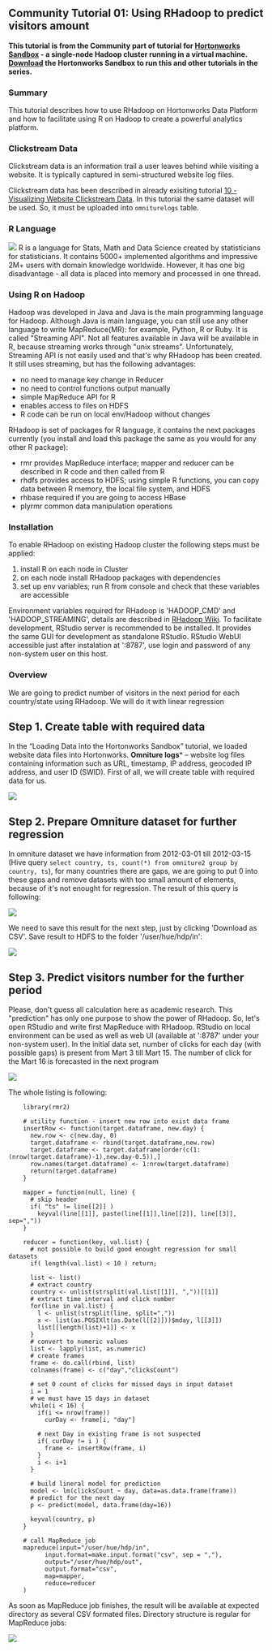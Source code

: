 ## Community Tutorial 01: Using RHadoop to predict visitors amount

**This tutorial is from the Community part of tutorial for [Hortonworks Sandbox](http://hortonworks.com/products/sandbox) - a single-node Hadoop cluster running in a virtual machine. [Download](http://hortonworks.com/products/sandbox) the Hortonworks Sandbox to run this and other tutorials in the series.** 

### Summary

This tutorial describes how to use RHadoop on Hortonworks Data Platform and how to facilitate using R on Hadoop to create a powerful analytics platform.  

### Clickstream Data

Clickstream data is an information trail a user leaves behind while visiting a website. It is typically captured in semi-structured website log files.

Clickstream data has been described in already exisiting tutorial [10 - Visualizing Website Clickstream Data](../Sandbox/T10_Visualizing_Website_Clickstream_Data.md). In this tutorial the same dataset will be used. So, it must be uploaded into `omniturelogs` table.  


### R Language

[![](./images/tutorial-01/Rlogo.png?raw=true)](./images/tutorial-01/Rlogo.png?raw=true)
R is a language for Stats, Math and Data Science created by statisticians for statisticians. It contains 5000+ implemented algorithms and impressive 2M+ users with domain knowledge worldwide. However, it has one big disadvantage - all data is placed into memory and processed in one thread.  

### Using R on Hadoop

Hadoop was developed in Java and Java is the main programming language for Hadoop. Although Java is main language, you can still use any other language to write MapReduce(MR): for example, Python, R or Ruby. It is called "Streaming API". Not all features available in Java will be available in R, because streaming works through "unix streams". Unfortunately, Streaming API is not easily used and that's why RHadoop has been created. It still uses streaming, but has the following advantages:
* no need to manage key change in Reducer
* no need to control functions output manually
* simple MapReduce API for R
* enables access to files on HDFS 
* R code can be run on local env/Hadoop without changes  

RHadoop is set of packages for R language, it contains the next packages currently (you install and load this package the same as you would for any other R package):
* rmr provides MapReduce interface; mapper and reducer can be described in R code and then called from R
* rhdfs provides access to HDFS; using simple R functions, you can copy data between R memory, the local file system, and HDFS
* rhbase required if you are going to access HBase  
* plyrmr common data manipulation operations  


### Installation

To enable RHadoop on existing Hadoop cluster the following steps must be applied:
1. install R on each node in Cluster
2. on each node install RHadoop packages with dependencies
3. set up env variables; run R from console and check that these variables are accessible  
    			

Environment variables required for RHadoop is 'HADOOP_CMD' and 'HADOOP_STREAMING', details are described in [RHadoop Wiki](https://github.com/RevolutionAnalytics/RHadoop/wiki/rmr). To facilitate development, RStudio server is recommended to be installed. It provides the same GUI for development as standalone RStudio. RStudio WebUI accessible just after instalation at '<host>:8787', use login and password of any non-system user on this host.    

### Overview

We are going to predict number of visitors in the next period for each country/state using RHadoop. We will do it with linear regression

## Step 1. Create table with required data  

In the “Loading Data into the Hortonworks Sandbox” tutorial, we loaded website data files into Hortonworks. **Omniture logs*** – website log files containing information such as URL, timestamp, IP address, geocoded IP address, and user ID (SWID). First of all, we will create table with required data for us.  

[![](./images/tutorial-01/Omniture-hive.png?raw=true)](./images/tutorial-01/Omniture-hive.png?raw=true)  

## Step 2. Prepare Omniture dataset for further regression  

In omniture dataset we have information from 2012-03-01 till 2012-03-15 (Hive query `select country, ts, count(*) from omniture2 group by country, ts`), for many countries there are gaps, we are going to put 0 into these gaps and remove datasets with too small amount of elements, because of it's not enought for regression. The result of this query is following:  

[![](./images/tutorial-01/Omniture-hive-res.png?raw=true)](./images/tutorial-01/Omniture-hive-res.png?raw=true)  

We need to save this result for the next step, just by clicking 'Download as CSV'. Save result to HDFS to the folder '/user/hue/hdp/in':  

[![](./images/tutorial-01/Omniture-hdfs-in.png?raw=true)](./images/tutorial-01/Omniture-hdfs-in.png?raw=true)  


## Step 3. Predict visitors number for the further period  

Please, don't guess all calculation here as academic research. This "prediction" has only one purpose to show the power of RHadoop. So, let's open RStudio and write first MapReduce with RHadoop. RStudio on local environment can be used as well as web UI (available at '<host>:8787' under your non-system user). In the initial data set, number of clicks for each day (with possible gaps) is present from Mart 3 till Mart 15. The number of click for the Mart 16 is forecasted in the next program  

[![](./images/tutorial-01/Omniture-hdfs-RSTUDIO.png?raw=true)](./images/tutorial-01/Omniture-hdfs-RSTUDIO.png?raw=true)  

The whole listing is following:  

```{r}
    library(rmr2)

    # utility function - insert new row into exist data frame
    insertRow <- function(target.dataframe, new.day) {
      new.row <- c(new.day, 0)
      target.dataframe <- rbind(target.dataframe,new.row)
      target.dataframe <- target.dataframe[order(c(1:(nrow(target.dataframe)-1),new.day-0.5)),]
      row.names(target.dataframe) <- 1:nrow(target.dataframe)
      return(target.dataframe)
    }

    mapper = function(null, line) {
      # skip header
      if( "ts" != line[[2]] )
        keyval(line[[1]], paste(line[[1]],line[[2]], line[[3]], sep=","))
    }

    reducer = function(key, val.list) {
      # not possible to build good enought regression for small datasets
      if( length(val.list) < 10 ) return;
  
      list <- list()
      # extract country
      country <- unlist(strsplit(val.list[[1]], ","))[[1]]
      # extract time interval and click number 
      for(line in val.list) {
        l <- unlist(strsplit(line, split=","))
        x <- list(as.POSIXlt(as.Date(l[[2]]))$mday, l[[3]])
        list[[length(list)+1]] <- x
      }
      # convert to numeric values
      list <- lapply(list, as.numeric)
      # create frames
      frame <- do.call(rbind, list)
      colnames(frame) <- c("day","clicksCount")
  
      # set 0 count of clicks for missed days in input dataset
      i = 1
      # we must have 15 days in dataset
      while(i < 16) {
        if(i <= nrow(frame))
          curDay <- frame[i, "day"]
    
        # next Day in existing frame is not suspected
        if( curDay != i ) {
          frame <- insertRow(frame, i)
        } 
        i <- i+1
      }
  
      # build lineral model for prediction
      model <- lm(clicksCount ~ day, data=as.data.frame(frame))
      # predict for the next day
      p <- predict(model, data.frame(day=16))
  
      keyval(country, p)
    }

    # call MapReduce job
    mapreduce(input="/user/hue/hdp/in",
          input.format=make.input.format("csv", sep = ","),
          output="/user/hue/hdp/out",
          output.format="csv",
          map=mapper,
          reduce=reducer
    )
```


As soon as MapReduce job finishes, the result will be available at expected directory as several CSV formated files. Directory structure is regular for MapReduce jobs:

[![](./images/tutorial-01/Omniture-hdfs-result.png?raw=true)](./images/tutorial-01/Omniture-hdfs-result.png?raw=true)  
